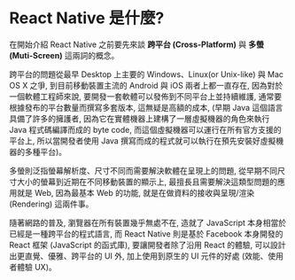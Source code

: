# React Native 是什麼?
在開始介紹 React Native 之前要先來談 **跨平台 (Cross-Platform)** 與 **多螢 (Muti-Screen)** 這兩詞的概念。

跨平台的問題從最早 Desktop 上主要的 Windows、Linux(or Unix-like) 與 Mac OS X 之爭, 到目前移動裝置主流的 Android 與 iOS 兩者上都一直存在, 因為對於一個軟體工程師來說, 要開發一套軟體可以發佈到不同平台上並持續維護, 通常要根據發布的平台數量而撰寫多套版本, 這無疑是高額的成本, (早期 Java 這個語言具備了許多的擁護者, 因為它在實體機器上建構了一層虛擬機器的角色來執行 Java 程式碼編譯而成的 byte code, 而這個虛擬機器可以運行在所有官方支援的平台上, 所以當開發者使用 Java 撰寫而成的程式就可以執行在預先安裝好虛擬機器的多種平台)。

多螢則泛指螢幕解析度、尺寸不同而需要解決軟體在呈現上的問題, 從早期不同尺寸大小的螢幕到近期在不同移動裝置的顯示上, 最擅長且需要解決這類型問題的應用就是 Web, 因為最基本 Web 的功能, 就是在做資料的接收與呈現/渲染 (Rendering) 這兩件事。

隨著網路的普及, 瀏覽器在所有裝置幾乎無處不在, 造就了 JavaScript 本身相當於已經是一種跨平台的程式語言, 而 React Native 則是基於 Facebook 本身開發的 React 框架 (JavaScript 的函式庫), 要讓開發者除了沿用 React 的體驗, 可以設計出更直覺、優雅、跨平台的 UI 外, 加上使用到原生的 UI 元件的好處 (效能、使用者體驗 UX)。